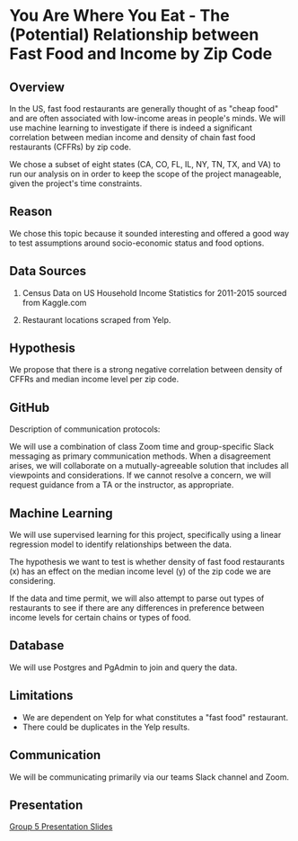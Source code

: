 # You Are Where You Eat - The (Potential) Relationship between Fast Food and Income by Zip Code


## Overview

In the US, fast food restaurants are generally thought of as "cheap food" and are often associated with low-income areas in people's minds. We will use machine learning to investigate if there is indeed a significant correlation between median income and density of chain fast food restaurants (CFFRs) by zip code. 

We chose a subset of eight states (CA, CO, FL, IL, NY, TN, TX, and VA) to run our analysis on in order to keep the scope of the project manageable, given the project's time constraints.

## Reason

We chose this topic because it sounded interesting and offered a good way to test assumptions around socio-economic status and food options. 

## Data Sources

1. Census Data on US Household Income Statistics for 2011-2015 sourced from Kaggle.com

2. Restaurant locations scraped from Yelp.


## Hypothesis

We propose that there is a strong negative correlation between density of CFFRs and median income level per zip code. 

## GitHub

Description of communication protocols:

We will use a combination of class Zoom time and group-specific Slack messaging as primary communication methods. When a disagreement arises, we will collaborate on a mutually-agreeable solution that includes all viewpoints and considerations. If we cannot resolve a concern, we will request guidance from a TA or the instructor, as appropriate. 

## Machine Learning

We will use supervised learning for this project, specifically using a linear regression model to identify relationships between the data. 

The hypothesis we want to test is whether density of fast food restaurants (x) has an effect on the median income level (y) of the zip code we are considering. 

If the data and time permit, we will also attempt to parse out types of restaurants to see if there are any differences in preference between income levels for certain chains or types of food. 

## Database

We will use Postgres and PgAdmin to join and query the data. 


## Limitations
- We are dependent on Yelp for what constitutes a "fast food" restaurant. 
- There could be duplicates in the Yelp results.


## Communication

We will be communicating primarily via our teams Slack channel and Zoom. 


## Presentation
[Group 5 Presentation Slides](https://docs.google.com/presentation/d/1PhhD7InvFKmFyU4L0sTeOg9N1bieIj3SBS_nOlqfc-4/edit#slide=id.p)



